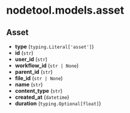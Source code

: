 # nodetool.models.asset

## Asset

- **type** (`typing.Literal['asset']`)
- **id** (`str`)
- **user_id** (`str`)
- **workflow_id** (`str | None`)
- **parent_id** (`str`)
- **file_id** (`str | None`)
- **name** (`str`)
- **content_type** (`str`)
- **created_at** (`datetime`)
- **duration** (`typing.Optional[float]`)

